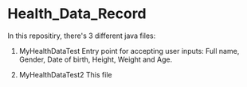 # Health_Data_Record

In this repositiry, there's 3 different java files:

1. MyHealthDataTest
   Entry point for accepting user inputs: Full name, Gender, Date of birth, Height, Weight and Age.
  
2. MyHealthDataTest2
   This file 
